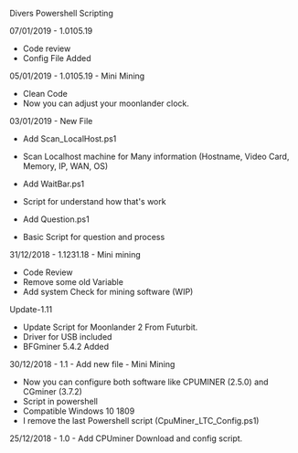 Divers Powershell Scripting

07/01/2019 - 1.0105.19
- Code review
- Config File Added

05/01/2019 - 1.0105.19 - Mini Mining
- Clean Code
- Now you can adjust your moonlander clock.

03/01/2019 - New File
- Add Scan_LocalHost.ps1
* Scan Localhost machine for Many information (Hostname, Video Card, Memory, IP, WAN, OS)

- Add WaitBar.ps1
- Script for understand how that's work

- Add Question.ps1
* Basic Script for question and process

31/12/2018 - 1.1231.18 - Mini mining
- Code Review
- Remove some old Variable
- Add system Check for mining software (WIP)


Update-1.11
- Update Script for Moonlander 2 From Futurbit.
- Driver for USB included
- BFGminer 5.4.2 Added

30/12/2018 - 1.1 - Add new file - Mini Mining
- Now you can configure both software like CPUMINER (2.5.0) and CGminer (3.7.2)
- Script in powershell
- Compatible Windows 10 1809
- I remove the last Powershell script (CpuMiner_LTC_Config.ps1)

25/12/2018 - 1.0 - Add CPUminer Download and config script.
